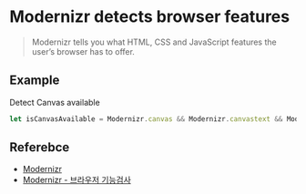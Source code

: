 # Modernizr detects browser features

> Modernizr tells you what HTML, CSS and JavaScript features the user’s browser has to offer.

## Example

Detect Canvas available

```javascript
let isCanvasAvailable = Modernizr.canvas && Modernizr.canvastext && Modernizr.canvaswinding;
```

## Referebce

* [Modernizr](https://modernizr.com/)
* [Modernizr - 브라우저 기능검사](http://webdir.tistory.com/82)